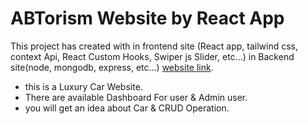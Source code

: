 # ABTorism Website by React App

This project has created with in frontend site (React app, tailwind css, context Api, React Custom Hooks, Swiper js Slider, etc...)  in Backend site(node, mongodb, express, etc...)  [website link](https://ab-tourism.netlify.app/).

* this is a Luxury Car Website.
* There are available Dashboard For user & Admin user.
* you will get an idea about Car & CRUD Operation.
